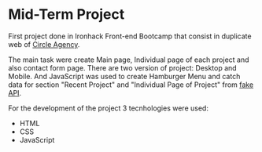 # Mid-Term Project

First project done in Ironhack Front-end Bootcamp that consist in duplicate web of [Circle Agency](https://circle-agency-35d27e.webflow.io/).

The main task were create Main page, Individual page of each project and also contact form page. There are two version of project: Desktop and Mobile. And JavaScript was used to create Hamburger Menu and catch data for section "Recent Project" and "Individual Page of Project" from [fake API](https://jsonplaceholder.typicode.com/posts).

For the development of the project 3 tecnhologies were used:

* HTML
* CSS
* JavaScript
